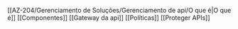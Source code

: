 [[AZ-204/Gerenciamento de Soluções/Gerenciamento de api/O que é|O que é]]
[[Componentes]]
[[Gateway da api]]
[[Políticas]]
[[Proteger APIs]]

